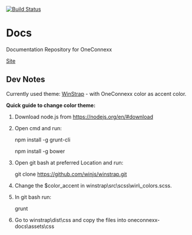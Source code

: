 [![Build Status](https://travis-ci.org/Sevitec/oneoffixx-docs.svg?branch=gh-pages)](https://travis-ci.org/Sevitec/oneoffixx-docs)

# Docs
Documentation Repository for OneConnexx

[Site](http://docs.oneconnexx.com)

## Dev Notes

Currently used theme: [WinStrap](https://github.com/winjs/winstrap) - with OneConnexx color as accent color.

__Quick guide to change color theme:__

 1. Download node.js from https://nodejs.org/en/#download

 1. Open cmd and run:
 
	npm install -g grunt-cli
	
	npm install -g bower

 1. Open git bash at preferred Location and run: 
 
	git clone https://github.com/winjs/winstrap.git

 1. Change the $color_accent in winstrap\src\scss\win\\_colors.scss.

 1. In git bash run:
 
	grunt

 1. Go to winstrap\dist\css and copy the files into oneconnexx-docs\assets\css
